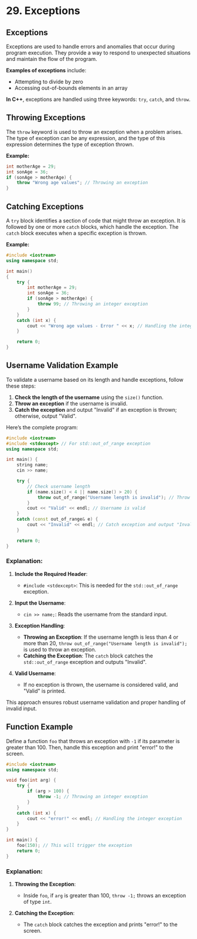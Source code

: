 # 29. Exceptions

## Exceptions

Exceptions are used to handle errors and anomalies that occur during program execution. They provide a way to respond to unexpected situations and maintain the flow of the program.

**Examples of exceptions** include:
- Attempting to divide by zero
- Accessing out-of-bounds elements in an array

**In C++**, exceptions are handled using three keywords: `try`, `catch`, and `throw`.

## Throwing Exceptions

The `throw` keyword is used to throw an exception when a problem arises. The type of exception can be any expression, and the type of this expression determines the type of exception thrown.

**Example:**
```cpp
int motherAge = 29;
int sonAge = 36;
if (sonAge > motherAge) {
    throw "Wrong age values"; // Throwing an exception
}
```

## Catching Exceptions

A `try` block identifies a section of code that might throw an exception. It is followed by one or more `catch` blocks, which handle the exception. The `catch` block executes when a specific exception is thrown.

**Example:**
```cpp
#include <iostream>
using namespace std;

int main()
{
    try {
        int motherAge = 29;
        int sonAge = 36;
        if (sonAge > motherAge) {
            throw 99; // Throwing an integer exception
        }
    }
    catch (int x) {
        cout << "Wrong age values - Error " << x; // Handling the integer exception
    }

    return 0;
}
```

## Username Validation Example

To validate a username based on its length and handle exceptions, follow these steps:

1. **Check the length of the username** using the `size()` function.
2. **Throw an exception** if the username is invalid.
3. **Catch the exception** and output "Invalid" if an exception is thrown; otherwise, output "Valid".

Here’s the complete program:

```cpp
#include <iostream>
#include <stdexcept> // For std::out_of_range exception
using namespace std;

int main() {
    string name;
    cin >> name;

    try {
        // Check username length
        if (name.size() < 4 || name.size() > 20) {
            throw out_of_range("Username length is invalid"); // Throw exception if length is not within valid range
        }
        cout << "Valid" << endl; // Username is valid
    }
    catch (const out_of_range& e) {
        cout << "Invalid" << endl; // Catch exception and output "Invalid"
    }

    return 0;
}
```

### Explanation:

1. **Include the Required Header**:
   - `#include <stdexcept>`: This is needed for the `std::out_of_range` exception.

2. **Input the Username**:
   - `cin >> name;`: Reads the username from the standard input.

3. **Exception Handling**:
   - **Throwing an Exception**: If the username length is less than 4 or more than 20, `throw out_of_range("Username length is invalid");` is used to throw an exception.
   - **Catching the Exception**: The `catch` block catches the `std::out_of_range` exception and outputs "Invalid".

4. **Valid Username**:
   - If no exception is thrown, the username is considered valid, and "Valid" is printed.

This approach ensures robust username validation and proper handling of invalid input.

## Function Example

Define a function `foo` that throws an exception with `-1` if its parameter is greater than 100. Then, handle this exception and print "error!" to the screen.

```cpp
#include <iostream>
using namespace std;

void foo(int arg) {
    try {
        if (arg > 100) {
            throw -1; // Throwing an integer exception
        }
    }
    catch (int x) {
        cout << "error!" << endl; // Handling the integer exception
    }
}

int main() {
    foo(150); // This will trigger the exception
    return 0;
}
```

### Explanation:

1. **Throwing the Exception**:
   - Inside `foo`, if `arg` is greater than 100, `throw -1;` throws an exception of type `int`.

2. **Catching the Exception**:
   - The `catch` block catches the exception and prints "error!" to the screen.
